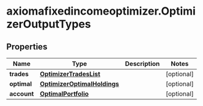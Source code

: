 # axiomafixedincomeoptimizer.OptimizerOutputTypes

## Properties

Name | Type | Description | Notes
------------ | ------------- | ------------- | -------------
**trades** | [**OptimizerTradesList**](OptimizerTradesList.md) |  | [optional] 
**optimal** | [**OptimizerOptimalHoldings**](OptimizerOptimalHoldings.md) |  | [optional] 
**account** | [**OptimalPortfolio**](OptimalPortfolio.md) |  | [optional] 


